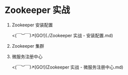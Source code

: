 # Zookeeper 实战

1.   Zookeeper 安装配置

     <(￣︶￣)↗[GO!](./Zookeeper 实战 - 安装配置.md)

2.   Zookeeper 集群

     

3.   微服务注册中心

     <(￣︶￣)↗[GO!](Zookeeper 实战 - 微服务注册中心.md)

